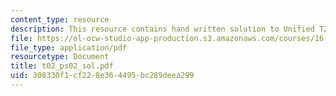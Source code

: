 ```yaml
---
content_type: resource
description: This resource contains hand written solution to Unified T2 problem.
file: https://ol-ocw-studio-app-production.s3.amazonaws.com/courses/16-01-unified-engineering-i-ii-iii-iv-fall-2005-spring-2006/308330f1cf228e364495bc289deea299_t02_ps02_sol.pdf
file_type: application/pdf
resourcetype: Document
title: t02_ps02_sol.pdf
uid: 308330f1-cf22-8e36-4495-bc289deea299
---
```

